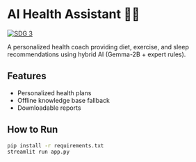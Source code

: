 # AI Health Assistant 🤖🍏

[![SDG 3](https://img.shields.io/badge/SDG-3_Good_Health-green)](https://sdgs.un.org/goals/goal3)

A personalized health coach providing diet, exercise, and sleep recommendations using hybrid AI (Gemma-2B + expert rules).

## Features
- Personalized health plans
- Offline knowledge base fallback
- Downloadable reports

## How to Run
```bash
pip install -r requirements.txt
streamlit run app.py
